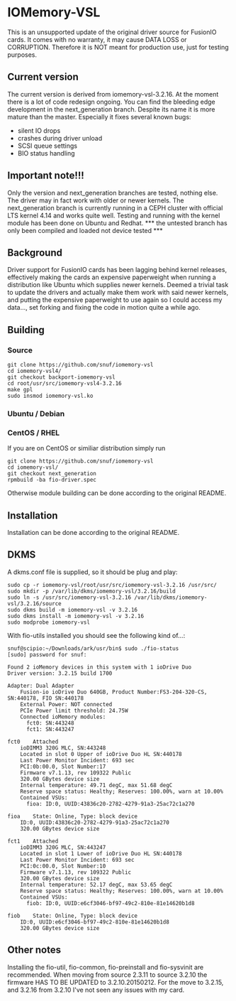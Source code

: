 # IOMemory-VSL

This is an unsupported update of the original driver source for FusionIO
cards. It comes with no warranty, it may cause DATA LOSS or CORRUPTION.
Therefore it is NOT meant for production use, just for testing purposes.

## Current version
The current version is derived from iomemory-vsl-3.2.16. At the moment there is a lot of code redesign ongoing. You can find the bleeding edge development in the next_generation branch. Despite its name it is more mature than the master. Especially it fixes several known bugs:
- silent IO drops
- crashes during driver unload
- SCSI queue settings
- BIO status handling

## Important note!!!
Only the version and next_generation branches are tested, nothing else.
The driver may in fact work with older or newer kernels. The next_generation
branch is currently running in a CEPH cluster with official LTS kernel 4.14 and
works quite well. Testing and running with the kernel module has been done on
Ubuntu and Redhat.
*** the untested branch has only been compiled and loaded not device tested ***

## Background
Driver support for FusionIO cards has been lagging behind kernel
releases, effectively making the cards an expensive paperweight
when running a distribution like Ubuntu which supplies newer kernels.
Deemed a trivial task to update the drivers and actually make them work
with said newer kernels, and putting the expensive paperweight to use again
so I could access my data..., set forking and fixing the code in motion
quite a while ago.

## Building
### Source
```
git clone https://github.com/snuf/iomemory-vsl
cd iomemory-vsl4/
git checkout backport-iomemory-vsl
cd root/usr/src/iomemory-vsl4-3.2.16
make gpl
sudo insmod iomemory-vsl.ko
```
### Ubuntu / Debian

### CentOS / RHEL
If you are on CentOS or similiar distribution simply run
```
git clone https://github.com/snuf/iomemory-vsl
cd iomemory-vsl/
git checkout next_generation
rpmbuild -ba fio-driver.spec
```
Otherwise module building can be done according to the original README.

## Installation
Installation can be done according to the original README.

## DKMS
A dkms.conf file is supplied, so it should be plug and play:
```
sudo cp -r iomemory-vsl/root/usr/src/iomemory-vsl-3.2.16 /usr/src/
sudo mkdir -p /var/lib/dkms/iomemory-vsl/3.2.16/build
sudo ln -s /usr/src/iomemory-vsl-3.2.16 /var/lib/dkms/iomemory-vsl/3.2.16/source
sudo dkms build -m iomemory-vsl -v 3.2.16
sudo dkms install -m iomemory-vsl -v 3.2.16
sudo modprobe iomemory-vsl
```
With fio-utils installed you should see the following kind of...:
```
snuf@scipio:~/Downloads/ark/usr/bin$ sudo ./fio-status
[sudo] password for snuf:

Found 2 ioMemory devices in this system with 1 ioDrive Duo
Driver version: 3.2.15 build 1700

Adapter: Dual Adapter
    Fusion-io ioDrive Duo 640GB, Product Number:FS3-204-320-CS, SN:440178, FIO SN:440178
    External Power: NOT connected
    PCIe Power limit threshold: 24.75W
    Connected ioMemory modules:
      fct0: SN:443248
      fct1: SN:443247

fct0    Attached
    ioDIMM3 320G MLC, SN:443248
    Located in slot 0 Upper of ioDrive Duo HL SN:440178
    Last Power Monitor Incident: 693 sec
    PCI:0b:00.0, Slot Number:17
    Firmware v7.1.13, rev 109322 Public
    320.00 GBytes device size
    Internal temperature: 49.71 degC, max 51.68 degC
    Reserve space status: Healthy; Reserves: 100.00%, warn at 10.00%
    Contained VSUs:
      fioa: ID:0, UUID:43836c20-2782-4279-91a3-25ac72c1a270

fioa    State: Online, Type: block device
    ID:0, UUID:43836c20-2782-4279-91a3-25ac72c1a270
    320.00 GBytes device size

fct1    Attached
    ioDIMM3 320G MLC, SN:443247
    Located in slot 1 Lower of ioDrive Duo HL SN:440178
    Last Power Monitor Incident: 693 sec
    PCI:0c:00.0, Slot Number:10
    Firmware v7.1.13, rev 109322 Public
    320.00 GBytes device size
    Internal temperature: 52.17 degC, max 53.65 degC
    Reserve space status: Healthy; Reserves: 100.00%, warn at 10.00%
    Contained VSUs:
      fiob: ID:0, UUID:e6cf3046-bf97-49c2-810e-81e14620b1d8

fiob    State: Online, Type: block device
    ID:0, UUID:e6cf3046-bf97-49c2-810e-81e14620b1d8
    320.00 GBytes device size
```

## Other notes
Installing the fio-util, fio-common, fio-preinstall and fio-sysvinit are
recommended.
When moving from source 2.3.11 to source 3.2.10 the firmware HAS TO BE UPDATED
to 3.2.10.20150212. For the move to 3.2.15, and 3.2.16 from 3.2.10 I've not seen any issues with my card.
